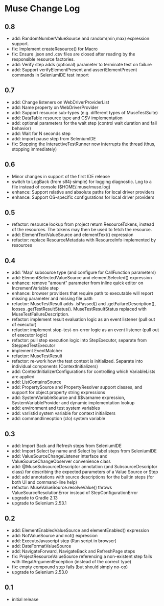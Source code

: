 # Muse Change Log

## 0.8
- add: RandomNumberValueSource and random(min,max) expression support.
- fix: Implement createResource() for Macro
- fix: Ensure .json and .csv files are closed after reading by the responsible resource factories.
- add: Verify step adds (optional) parameter to terminate test on failure
- add: Support verifyElementPresent and assertElementPresent commands in SeleniumIDE test import

## 0.7
- add: Change listeners on WebDriverProviderList
- add: Name property on WebDriverProvider
- add: Support resource sub-types (e.g. different types of MuseTestSuite)
- add: DataTable resource type and CSV implementation
- add: optional parameters for the wait step (control wait duration and fail behavior)
- add: Wait for N seconds step
- add: import pause step from SeleniumIDE
- fix: Stopping the InteractiveTestRunner now interrupts the thread (thus, stopping immediately)

## 0.6
- Minor changes in support of the first IDE release
- switch to LogBack (from slf4j-simple) for logging diagnostic. Log to a file instead of console ($HOME/.muse/muse.log) 
- enhance: Support relative and absolute paths for local driver providers
- enhance: Support OS-specific configurations for local driver providers

## 0.5
- refactor: resource lookup from project return ResourceTokens, instead of the resources. The tokens may then be used to fetch the resource.
- add: ElementTextValueSource and elementText() expression
- refactor: replace ResourceMetadata with ResourceInfo implemented by resources

## 0.4
- add: 'Map' subsource type (and configure for CallFunction parameters)
- add: ElementSelectedValueSource and elementSelected() expression
- enhance: remove "amount" parameter from inline quick editor on IncrementVariable step
- enhance: browser providers that require path to executable will report missing parameter and missing file path
- refactor: MuseTestResult adds .isPassed() and .getFailureDescription(), looses .getTestResultStatus(). MuseTestResultStatus replaced with MuseTestFailureDescription.
- refactor: implement result evaluation logic as an event listener (pull out of executor)
- refactor: implement stop-test-on-error logic as an event listener (pull out of executor logic)
- refactor: pull step execution logic into StepExecutor, separate from SteppedTestExecutor
- implement EventMatcher
- refactor: MuseTestResult
- refactor: re-work how the test context is initialized. Separate into individual components (ContextInitializers)
- add: ContextInitializerConfigurations for controlling which VariableLists are applied 
- add: ListContainsSource
- add: PropertySource and PropertyResolver support classes, and support for object.property string expressions
- add: SystemVariableSource and $$varname expression, SystemVariableProvider and dynamic implementation lookup
- add: environment and test system variables
- add: varlistid system variable for context initializers
- add: commandlineoption (clo) system variable

## 0.3

- add: Import Back and Refresh steps from SeleniumIDE
- add: Import Select by name and Select by label steps from SeleniumIDE
- add: ValueSourceChangeListener interface and ValueSourceChangeObserver convenience class
- add: @MuseSubsourceDescriptor annotation (and SubsourceDescriptor class) for describing the expected parameters of a Value Source or Step
- add: add annotations with source descriptions for the builtin steps (for both UI and command-line help) 
- refactor: MuseValueSource.resolveValue() throws ValueSourceResolutionError instead of StepConfigurationError
- upgrade to Gradle 2.13
- upgrade to Selenium 2.53.1

## 0.2

- add: ElementEnabledValueSource and elementEnabled() expression
- add: NotValueSource and not() expression
- add: ExecuteJavascript step (Run script in browser)
- add: DateFormatValueSource
- add: NavigateForward, NavigateBack and RefreshPage steps
- fix: ProjectResourceValueSource referencing a non-existent step fails with IllegalArgumentException (instead of the correct type)
- fix: empty compound step fails (but should simply no-op)
- upgrade to Selenium 2.53.0

## 0.1

- initial release